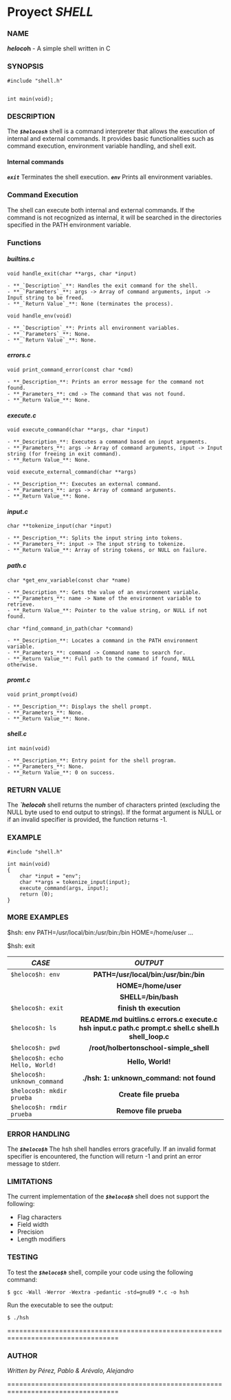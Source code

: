 # Proyect *SHELL*


### NAME
**$heloco$h** - A simple shell written in C


### SYNOPSIS

```text
#include "shell.h"


int main(void);
```


### DESCRIPTION

The **_`$helocosh`_** shell is a command interpreter that allows the execution of internal and external commands. It provides basic functionalities such as command execution, environment variable handling, and shell exit.

#### Internal commands

**_`exit`_** Terminates the shell execution.
**_`env`_** Prints all environment variables.

### **Command Execution**

The shell can execute both internal and external commands. If the command is not recognized as internal, it will be searched in the directories specified in the PATH environment variable.

### Functions

#### _builtins.c_

```text
void handle_exit(char **args, char *input)

- **_`Description`_**: Handles the exit command for the shell.
- **_`Parameters`_**: args -> Array of command arguments, input -> Input string to be freed.
- **_`Return Value`_**: None (terminates the process).

void handle_env(void)

- **_`Description`_**: Prints all environment variables.
- **_`Parameters`_**: None.
- **_`Return Value`_**: None.
```

#### _errors.c_

```text
void print_command_error(const char *cmd)

- **_Description_**: Prints an error message for the command not found.
- **_Parameters_**: cmd -> The command that was not found.
- **_Return Value_**: None.
```

#### _execute.c_

```text
void execute_command(char **args, char *input)

- **_Description_**: Executes a command based on input arguments.
- **_Parameters_**: args -> Array of command arguments, input -> Input string (for freeing in exit command).
- **_Return Value_**: None.

void execute_external_command(char **args)

- **_Description_**: Executes an external command.
- **_Parameters_**: args -> Array of command arguments.
- **_Return Value_**: None.
```

#### _input.c_

```text
char **tokenize_input(char *input)

- **_Description_**: Splits the input string into tokens.
- **_Parameters_**: input -> The input string to tokenize.
- **_Return Value_**: Array of string tokens, or NULL on failure.

```

#### _path.c_

```text
char *get_env_variable(const char *name)

- **_Description_**: Gets the value of an environment variable.
- **_Parameters_**: name -> Name of the environment variable to retrieve.
- **_Return Value_**: Pointer to the value string, or NULL if not found.
```

```text
char *find_command_in_path(char *command)

- **_Description_**: Locates a command in the PATH environment variable.
- **_Parameters_**: command -> Command name to search for.
- **_Return Value_**: Full path to the command if found, NULL otherwise.
```

#### _promt.c_

```text
void print_prompt(void)

- **_Description_**: Displays the shell prompt.
- **_Parameters_**: None.
- **_Return Value_**: None.
```

#### _shell.c_

```text
int main(void)

- **_Description_**: Entry point for the shell program.
- **_Parameters_**: None.
- **_Return Value_**: 0 on success.
```

### RETURN VALUE

The **_`$heloco$h_** shell returns the number of characters printed (excluding the NULL byte used to end output to strings). If the format argument is NULL or if an invalid specifier is provided, the function returns -1.

### EXAMPLE

```text
#include "shell.h"

int main(void)
{
    char *input = "env";
    char **args = tokenize_input(input);
    execute_command(args, input);
    return (0);
}

```


### MORE EXAMPLES

$hsh: env
PATH=/usr/local/bin:/usr/bin:/bin
HOME=/home/user
...

$hsh: exit


| **_CASE_** | **_OUTPUT_** |
| ------------- |:-------------:|
| `$heloco$h: env` | **PATH=/usr/local/bin:/usr/bin:/bin** |
| | **HOME=/home/user** |
| |**SHELL=/bin/bash** |
| `$heloco$h: exit` | **finish th execution** |
| `$heloco$h: ls` | **README.md  buitlins.c  errors.c  execute.c  hsh  input.c  path.c  prompt.c  shell.c  shell.h  shell_loop.c** |
| `$heloco$h: pwd` | **/root/holbertonschool-simple_shell** |
| `$heloco$h: echo Hello, World!` | **Hello, World!** |
| `$heloco$h: unknown_command` | **./hsh: 1: unknown_command: not found** |
| `$heloco$h: mkdir prueba` | **Create file prueba** |
| `$heloco$h: rmdir prueba` | **Remove file prueba** |



### ERROR HANDLING

The **_`$heloco$h`_** The hsh shell handles errors gracefully. If an invalid format specifier is encountered, the function will return -1 and print an error message to stderr.


### LIMITATIONS
The current implementation of the **_`$heloco$h`_** shell does not support the following:

- Flag characters
- Field width
- Precision
- Length modifiers


### TESTING
To test the **_`$heloco$h`_** shell, compile your code using the following command:

```text
$ gcc -Wall -Werror -Wextra -pedantic -std=gnu89 *.c -o hsh
```

Run the executable to see the output:

```text
$ ./hsh
```


==================================================================================

### AUTHOR

_Written by Pérez, Pablo & Arévalo, Alejandro_

==================================================================================
